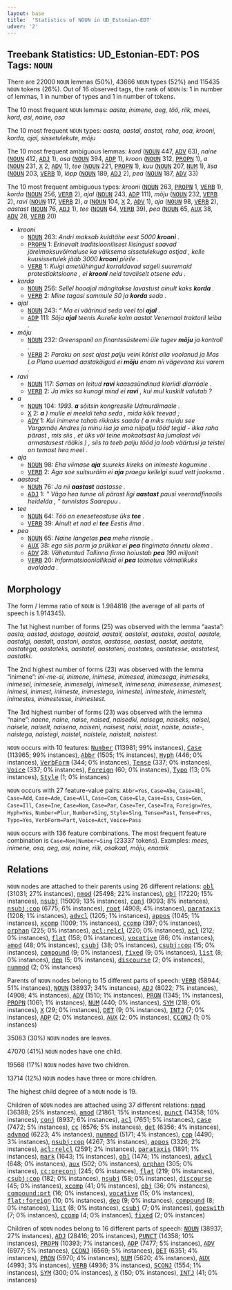 ```yaml
---
layout: base
title:  'Statistics of NOUN in UD_Estonian-EDT'
udver: '2'
---
```


## Treebank Statistics: UD_Estonian-EDT: POS Tags: `NOUN`

There are 22000 `NOUN` lemmas (50%), 43666 `NOUN` types (52%) and 115435 `NOUN` tokens (26%).
Out of 16 observed tags, the rank of `NOUN` is: 1 in number of lemmas, 1 in number of types and 1 in number of tokens.

The 10 most frequent `NOUN` lemmas: <em>aasta, inimene, aeg, töö, riik, mees, kord, asi, naine, osa</em>

The 10 most frequent `NOUN` types:  <em>aasta, aastal, aastat, raha, osa, krooni, korda, ajal, sissetulekute, mõju</em>

The 10 most frequent ambiguous lemmas: <em>kord</em> (<tt><a href="et_edt-pos-NOUN.html">NOUN</a></tt> 447, <tt><a href="et_edt-pos-ADV.html">ADV</a></tt> 63), <em>naine</em> (<tt><a href="et_edt-pos-NOUN.html">NOUN</a></tt> 412, <tt><a href="et_edt-pos-ADJ.html">ADJ</a></tt> 1), <em>osa</em> (<tt><a href="et_edt-pos-NOUN.html">NOUN</a></tt> 394, <tt><a href="et_edt-pos-ADP.html">ADP</a></tt> 1), <em>kroon</em> (<tt><a href="et_edt-pos-NOUN.html">NOUN</a></tt> 312, <tt><a href="et_edt-pos-PROPN.html">PROPN</a></tt> 1), <em>a</em> (<tt><a href="et_edt-pos-NOUN.html">NOUN</a></tt> 231, <tt><a href="et_edt-pos-X.html">X</a></tt> 2, <tt><a href="et_edt-pos-ADV.html">ADV</a></tt> 1), <em>tee</em> (<tt><a href="et_edt-pos-NOUN.html">NOUN</a></tt> 221, <tt><a href="et_edt-pos-PROPN.html">PROPN</a></tt> 1), <em>kuu</em> (<tt><a href="et_edt-pos-NOUN.html">NOUN</a></tt> 207, <tt><a href="et_edt-pos-NUM.html">NUM</a></tt> 1), <em>lisa</em> (<tt><a href="et_edt-pos-NOUN.html">NOUN</a></tt> 203, <tt><a href="et_edt-pos-VERB.html">VERB</a></tt> 1), <em>lõpp</em> (<tt><a href="et_edt-pos-NOUN.html">NOUN</a></tt> 189, <tt><a href="et_edt-pos-ADJ.html">ADJ</a></tt> 2), <em>pea</em> (<tt><a href="et_edt-pos-NOUN.html">NOUN</a></tt> 187, <tt><a href="et_edt-pos-ADV.html">ADV</a></tt> 33)

The 10 most frequent ambiguous types:  <em>krooni</em> (<tt><a href="et_edt-pos-NOUN.html">NOUN</a></tt> 263, <tt><a href="et_edt-pos-PROPN.html">PROPN</a></tt> 1, <tt><a href="et_edt-pos-VERB.html">VERB</a></tt> 1), <em>korda</em> (<tt><a href="et_edt-pos-NOUN.html">NOUN</a></tt> 256, <tt><a href="et_edt-pos-VERB.html">VERB</a></tt> 2), <em>ajal</em> (<tt><a href="et_edt-pos-NOUN.html">NOUN</a></tt> 243, <tt><a href="et_edt-pos-ADP.html">ADP</a></tt> 111), <em>mõju</em> (<tt><a href="et_edt-pos-NOUN.html">NOUN</a></tt> 232, <tt><a href="et_edt-pos-VERB.html">VERB</a></tt> 2), <em>ravi</em> (<tt><a href="et_edt-pos-NOUN.html">NOUN</a></tt> 117, <tt><a href="et_edt-pos-VERB.html">VERB</a></tt> 2), <em>a</em> (<tt><a href="et_edt-pos-NOUN.html">NOUN</a></tt> 104, <tt><a href="et_edt-pos-X.html">X</a></tt> 2, <tt><a href="et_edt-pos-ADV.html">ADV</a></tt> 1), <em>aja</em> (<tt><a href="et_edt-pos-NOUN.html">NOUN</a></tt> 98, <tt><a href="et_edt-pos-VERB.html">VERB</a></tt> 2), <em>aastast</em> (<tt><a href="et_edt-pos-NOUN.html">NOUN</a></tt> 76, <tt><a href="et_edt-pos-ADJ.html">ADJ</a></tt> 1), <em>tee</em> (<tt><a href="et_edt-pos-NOUN.html">NOUN</a></tt> 64, <tt><a href="et_edt-pos-VERB.html">VERB</a></tt> 39), <em>pea</em> (<tt><a href="et_edt-pos-NOUN.html">NOUN</a></tt> 65, <tt><a href="et_edt-pos-AUX.html">AUX</a></tt> 38, <tt><a href="et_edt-pos-ADV.html">ADV</a></tt> 28, <tt><a href="et_edt-pos-VERB.html">VERB</a></tt> 20)


* <em>krooni</em>
  * <tt><a href="et_edt-pos-NOUN.html">NOUN</a></tt> 263: <em>Andri maksab kuldtähe eest 5000 <b>krooni</b> .</em>
  * <tt><a href="et_edt-pos-PROPN.html">PROPN</a></tt> 1: <em>Erinevalt traditsioonilisest liisingust saavad järelmaksuvõimaluse ka väiksema sissetulekuga ostjad , kelle kuusissetulek jääb 3000 <b>krooni</b> piirile .</em>
  * <tt><a href="et_edt-pos-VERB.html">VERB</a></tt> 1: <em>Kuigi ametiühingud korraldavad sageli suuremaid protestiaktsioone , ei <b>krooni</b> neid tavaliselt otsene edu .</em>
* <em>korda</em>
  * <tt><a href="et_edt-pos-NOUN.html">NOUN</a></tt> 256: <em>Sellel hooajal mängitakse lavastust ainult kaks <b>korda</b> .</em>
  * <tt><a href="et_edt-pos-VERB.html">VERB</a></tt> 2: <em>Mine tagasi sammule S0 ja <b>korda</b> seda .</em>
* <em>ajal</em>
  * <tt><a href="et_edt-pos-NOUN.html">NOUN</a></tt> 243: <em>“ Ma ei väärinud seda veel tol <b>ajal</b> .</em>
  * <tt><a href="et_edt-pos-ADP.html">ADP</a></tt> 111: <em>Sõja <b>ajal</b> teenis Aurelie kolm aastat Venemaal traktoril leiba .</em>
* <em>mõju</em>
  * <tt><a href="et_edt-pos-NOUN.html">NOUN</a></tt> 232: <em>Greenspanil on finantssüsteemi üle tugev <b>mõju</b> ja kontroll .</em>
  * <tt><a href="et_edt-pos-VERB.html">VERB</a></tt> 2: <em>Paraku on sest ajast palju veini kõrist alla voolanud ja Mas La Plana uuemad aastakäigud ei <b>mõju</b> enam nii vägevana kui varem .</em>
* <em>ravi</em>
  * <tt><a href="et_edt-pos-NOUN.html">NOUN</a></tt> 117: <em>Samas on leitud <b>ravi</b> kaasasündinud kloriidi diarröale .</em>
  * <tt><a href="et_edt-pos-VERB.html">VERB</a></tt> 2: <em>Ja miks sa kunagi mind ei <b>ravi</b> , kui mul kuskilt valutab ?</em>
* <em>a</em>
  * <tt><a href="et_edt-pos-NOUN.html">NOUN</a></tt> 104: <em>1993. <b>a</b> sõitsin kongressile Udmurdimaale .</em>
  * <tt><a href="et_edt-pos-X.html">X</a></tt> 2: <em><b>a</b> ) mulle ei meeldi teha seda , mida kõik teevad ;</em>
  * <tt><a href="et_edt-pos-ADV.html">ADV</a></tt> 1: <em>Kui inimene tahab rikkaks saada ( <b>a</b> miks muidu see Vargamäe Andres ja minu isa ja ema niipalju tööd tegid - ikka raha pärast , mis siis , et üks või teine mokaotsast ka jumalast või armastusest rääkis ) , siis ta teeb palju tööd ja loob väärtusi ja teistel on temast hea meel .</em>
* <em>aja</em>
  * <tt><a href="et_edt-pos-NOUN.html">NOUN</a></tt> 98: <em>Eha viimase <b>aja</b> suureks kireks on inimeste kogumine .</em>
  * <tt><a href="et_edt-pos-VERB.html">VERB</a></tt> 2: <em>Aga soe suitsuräim ei <b>aja</b> praegu kellelgi suud vett jooksma .</em>
* <em>aastast</em>
  * <tt><a href="et_edt-pos-NOUN.html">NOUN</a></tt> 76: <em>Ja nii <b>aastast</b> aastasse .</em>
  * <tt><a href="et_edt-pos-ADJ.html">ADJ</a></tt> 1: <em>" Väga hea tunne oli pärast ligi <b>aastast</b> pausi veerandfinaalis heidelda , " tunnistas Saarepuu .</em>
* <em>tee</em>
  * <tt><a href="et_edt-pos-NOUN.html">NOUN</a></tt> 64: <em>Töö on eneseteostuse üks <b>tee</b> .</em>
  * <tt><a href="et_edt-pos-VERB.html">VERB</a></tt> 39: <em>Ainult et nad ei <b>tee</b> Eestis ilma .</em>
* <em>pea</em>
  * <tt><a href="et_edt-pos-NOUN.html">NOUN</a></tt> 65: <em>Naine langetas <b>pea</b> mehe rinnale .</em>
  * <tt><a href="et_edt-pos-AUX.html">AUX</a></tt> 38: <em>ega siis parm ja prükkar ei <b>pea</b> tingimata õnnetu olema .</em>
  * <tt><a href="et_edt-pos-ADV.html">ADV</a></tt> 28: <em>Vähetuntud Tallinna firma hoiustab <b>pea</b> 190 miljonit</em>
  * <tt><a href="et_edt-pos-VERB.html">VERB</a></tt> 20: <em>Informatsiooniallikaid ei <b>pea</b> toimetus võimalikuks avaldada .</em>

## Morphology

The form / lemma ratio of `NOUN` is 1.984818 (the average of all parts of speech is 1.914345).

The 1st highest number of forms (25) was observed with the lemma “aasta”: <em>aasta, aastad, aastaga, aastaid, aastail, aastaist, aastaks, aastal, aastale, aastalgi, aastalt, aastani, aastas, aastasse, aastast, aastat, aastate, aastatega, aastateks, aastatel, aastateni, aastates, aastatesse, aastatest, aastatki</em>.

The 2nd highest number of forms (23) was observed with the lemma “inimene”: <em>ini-me-si, inimene, inimese, inimesed, inimesega, inimeseks, inimesel, inimesele, inimeselgi, inimeselt, inimesena, inimesesse, inimesest, inimesi, inimest, inimeste, inimestega, inimestel, inimestele, inimestelt, inimestes, inimestesse, inimestest</em>.

The 3rd highest number of forms (23) was observed with the lemma “naine”: <em>naene, naine, naise, naised, naisedki, naisega, naiseks, naisel, naisele, naiselt, naisena, naiseni, naisest, naisi, naist, naiste, naiste-, naistega, naistegi, naistel, naistele, naistelt, naistest</em>.

`NOUN` occurs with 10 features: <tt><a href="et_edt-feat-Number.html">Number</a></tt> (113981; 99% instances), <tt><a href="et_edt-feat-Case.html">Case</a></tt> (113965; 99% instances), <tt><a href="et_edt-feat-Abbr.html">Abbr</a></tt> (1505; 1% instances), <tt><a href="et_edt-feat-Hyph.html">Hyph</a></tt> (446; 0% instances), <tt><a href="et_edt-feat-VerbForm.html">VerbForm</a></tt> (344; 0% instances), <tt><a href="et_edt-feat-Tense.html">Tense</a></tt> (337; 0% instances), <tt><a href="et_edt-feat-Voice.html">Voice</a></tt> (337; 0% instances), <tt><a href="et_edt-feat-Foreign.html">Foreign</a></tt> (60; 0% instances), <tt><a href="et_edt-feat-Typo.html">Typo</a></tt> (13; 0% instances), <tt><a href="et_edt-feat-Style.html">Style</a></tt> (1; 0% instances)

`NOUN` occurs with 27 feature-value pairs: `Abbr=Yes`, `Case=Abe`, `Case=Abl`, `Case=Add`, `Case=Ade`, `Case=All`, `Case=Com`, `Case=Ela`, `Case=Ess`, `Case=Gen`, `Case=Ill`, `Case=Ine`, `Case=Nom`, `Case=Par`, `Case=Ter`, `Case=Tra`, `Foreign=Yes`, `Hyph=Yes`, `Number=Plur`, `Number=Sing`, `Style=Slng`, `Tense=Past`, `Tense=Pres`, `Typo=Yes`, `VerbForm=Part`, `Voice=Act`, `Voice=Pass`

`NOUN` occurs with 136 feature combinations.
The most frequent feature combination is `Case=Nom|Number=Sing` (23337 tokens).
Examples: <em>mees, inimene, osa, aeg, asi, naine, riik, osakaal, mõju, enamik</em>


## Relations

`NOUN` nodes are attached to their parents using 26 different relations: <tt><a href="et_edt-dep-obl.html">obl</a></tt> (31031; 27% instances), <tt><a href="et_edt-dep-nmod.html">nmod</a></tt> (25498; 22% instances), <tt><a href="et_edt-dep-obj.html">obj</a></tt> (17220; 15% instances), <tt><a href="et_edt-dep-nsubj.html">nsubj</a></tt> (15009; 13% instances), <tt><a href="et_edt-dep-conj.html">conj</a></tt> (9093; 8% instances), <tt><a href="et_edt-dep-nsubj-cop.html">nsubj:cop</a></tt> (6775; 6% instances), <tt><a href="et_edt-dep-root.html">root</a></tt> (4908; 4% instances), <tt><a href="et_edt-dep-parataxis.html">parataxis</a></tt> (1208; 1% instances), <tt><a href="et_edt-dep-advcl.html">advcl</a></tt> (1205; 1% instances), <tt><a href="et_edt-dep-appos.html">appos</a></tt> (1045; 1% instances), <tt><a href="et_edt-dep-xcomp.html">xcomp</a></tt> (1009; 1% instances), <tt><a href="et_edt-dep-ccomp.html">ccomp</a></tt> (397; 0% instances), <tt><a href="et_edt-dep-orphan.html">orphan</a></tt> (225; 0% instances), <tt><a href="et_edt-dep-acl-relcl.html">acl:relcl</a></tt> (220; 0% instances), <tt><a href="et_edt-dep-acl.html">acl</a></tt> (212; 0% instances), <tt><a href="et_edt-dep-flat.html">flat</a></tt> (158; 0% instances), <tt><a href="et_edt-dep-vocative.html">vocative</a></tt> (86; 0% instances), <tt><a href="et_edt-dep-amod.html">amod</a></tt> (48; 0% instances), <tt><a href="et_edt-dep-csubj.html">csubj</a></tt> (38; 0% instances), <tt><a href="et_edt-dep-csubj-cop.html">csubj:cop</a></tt> (15; 0% instances), <tt><a href="et_edt-dep-compound.html">compound</a></tt> (9; 0% instances), <tt><a href="et_edt-dep-fixed.html">fixed</a></tt> (9; 0% instances), <tt><a href="et_edt-dep-list.html">list</a></tt> (8; 0% instances), <tt><a href="et_edt-dep-dep.html">dep</a></tt> (5; 0% instances), <tt><a href="et_edt-dep-discourse.html">discourse</a></tt> (2; 0% instances), <tt><a href="et_edt-dep-nummod.html">nummod</a></tt> (2; 0% instances)

Parents of `NOUN` nodes belong to 15 different parts of speech: <tt><a href="et_edt-pos-VERB.html">VERB</a></tt> (58944; 51% instances), <tt><a href="et_edt-pos-NOUN.html">NOUN</a></tt> (38937; 34% instances), <tt><a href="et_edt-pos-ADJ.html">ADJ</a></tt> (8022; 7% instances),  (4908; 4% instances), <tt><a href="et_edt-pos-ADV.html">ADV</a></tt> (1510; 1% instances), <tt><a href="et_edt-pos-PRON.html">PRON</a></tt> (1345; 1% instances), <tt><a href="et_edt-pos-PROPN.html">PROPN</a></tt> (1061; 1% instances), <tt><a href="et_edt-pos-NUM.html">NUM</a></tt> (440; 0% instances), <tt><a href="et_edt-pos-SYM.html">SYM</a></tt> (218; 0% instances), <tt><a href="et_edt-pos-X.html">X</a></tt> (29; 0% instances), <tt><a href="et_edt-pos-DET.html">DET</a></tt> (9; 0% instances), <tt><a href="et_edt-pos-INTJ.html">INTJ</a></tt> (7; 0% instances), <tt><a href="et_edt-pos-ADP.html">ADP</a></tt> (2; 0% instances), <tt><a href="et_edt-pos-AUX.html">AUX</a></tt> (2; 0% instances), <tt><a href="et_edt-pos-CCONJ.html">CCONJ</a></tt> (1; 0% instances)

35083 (30%) `NOUN` nodes are leaves.

47070 (41%) `NOUN` nodes have one child.

19568 (17%) `NOUN` nodes have two children.

13714 (12%) `NOUN` nodes have three or more children.

The highest child degree of a `NOUN` node is 19.

Children of `NOUN` nodes are attached using 37 different relations: <tt><a href="et_edt-dep-nmod.html">nmod</a></tt> (36388; 25% instances), <tt><a href="et_edt-dep-amod.html">amod</a></tt> (21861; 15% instances), <tt><a href="et_edt-dep-punct.html">punct</a></tt> (14358; 10% instances), <tt><a href="et_edt-dep-conj.html">conj</a></tt> (8937; 6% instances), <tt><a href="et_edt-dep-acl.html">acl</a></tt> (7651; 5% instances), <tt><a href="et_edt-dep-case.html">case</a></tt> (7472; 5% instances), <tt><a href="et_edt-dep-cc.html">cc</a></tt> (6576; 5% instances), <tt><a href="et_edt-dep-det.html">det</a></tt> (6356; 4% instances), <tt><a href="et_edt-dep-advmod.html">advmod</a></tt> (6223; 4% instances), <tt><a href="et_edt-dep-nummod.html">nummod</a></tt> (5171; 4% instances), <tt><a href="et_edt-dep-cop.html">cop</a></tt> (4490; 3% instances), <tt><a href="et_edt-dep-nsubj-cop.html">nsubj:cop</a></tt> (4267; 3% instances), <tt><a href="et_edt-dep-appos.html">appos</a></tt> (3326; 2% instances), <tt><a href="et_edt-dep-acl-relcl.html">acl:relcl</a></tt> (2591; 2% instances), <tt><a href="et_edt-dep-parataxis.html">parataxis</a></tt> (1891; 1% instances), <tt><a href="et_edt-dep-mark.html">mark</a></tt> (1643; 1% instances), <tt><a href="et_edt-dep-obl.html">obl</a></tt> (1474; 1% instances), <tt><a href="et_edt-dep-advcl.html">advcl</a></tt> (648; 0% instances), <tt><a href="et_edt-dep-aux.html">aux</a></tt> (502; 0% instances), <tt><a href="et_edt-dep-orphan.html">orphan</a></tt> (305; 0% instances), <tt><a href="et_edt-dep-cc-preconj.html">cc:preconj</a></tt> (245; 0% instances), <tt><a href="et_edt-dep-flat.html">flat</a></tt> (219; 0% instances), <tt><a href="et_edt-dep-csubj-cop.html">csubj:cop</a></tt> (182; 0% instances), <tt><a href="et_edt-dep-nsubj.html">nsubj</a></tt> (58; 0% instances), <tt><a href="et_edt-dep-discourse.html">discourse</a></tt> (45; 0% instances), <tt><a href="et_edt-dep-xcomp.html">xcomp</a></tt> (41; 0% instances), <tt><a href="et_edt-dep-obj.html">obj</a></tt> (36; 0% instances), <tt><a href="et_edt-dep-compound-prt.html">compound:prt</a></tt> (16; 0% instances), <tt><a href="et_edt-dep-vocative.html">vocative</a></tt> (15; 0% instances), <tt><a href="et_edt-dep-flat-foreign.html">flat:foreign</a></tt> (10; 0% instances), <tt><a href="et_edt-dep-dep.html">dep</a></tt> (9; 0% instances), <tt><a href="et_edt-dep-compound.html">compound</a></tt> (8; 0% instances), <tt><a href="et_edt-dep-list.html">list</a></tt> (8; 0% instances), <tt><a href="et_edt-dep-csubj.html">csubj</a></tt> (7; 0% instances), <tt><a href="et_edt-dep-goeswith.html">goeswith</a></tt> (7; 0% instances), <tt><a href="et_edt-dep-ccomp.html">ccomp</a></tt> (4; 0% instances), <tt><a href="et_edt-dep-fixed.html">fixed</a></tt> (2; 0% instances)

Children of `NOUN` nodes belong to 16 different parts of speech: <tt><a href="et_edt-pos-NOUN.html">NOUN</a></tt> (38937; 27% instances), <tt><a href="et_edt-pos-ADJ.html">ADJ</a></tt> (28416; 20% instances), <tt><a href="et_edt-pos-PUNCT.html">PUNCT</a></tt> (14358; 10% instances), <tt><a href="et_edt-pos-PROPN.html">PROPN</a></tt> (10393; 7% instances), <tt><a href="et_edt-pos-ADP.html">ADP</a></tt> (7477; 5% instances), <tt><a href="et_edt-pos-ADV.html">ADV</a></tt> (6977; 5% instances), <tt><a href="et_edt-pos-CCONJ.html">CCONJ</a></tt> (6569; 5% instances), <tt><a href="et_edt-pos-DET.html">DET</a></tt> (6351; 4% instances), <tt><a href="et_edt-pos-PRON.html">PRON</a></tt> (5970; 4% instances), <tt><a href="et_edt-pos-NUM.html">NUM</a></tt> (5620; 4% instances), <tt><a href="et_edt-pos-AUX.html">AUX</a></tt> (4993; 3% instances), <tt><a href="et_edt-pos-VERB.html">VERB</a></tt> (4936; 3% instances), <tt><a href="et_edt-pos-SCONJ.html">SCONJ</a></tt> (1554; 1% instances), <tt><a href="et_edt-pos-SYM.html">SYM</a></tt> (300; 0% instances), <tt><a href="et_edt-pos-X.html">X</a></tt> (150; 0% instances), <tt><a href="et_edt-pos-INTJ.html">INTJ</a></tt> (41; 0% instances)

